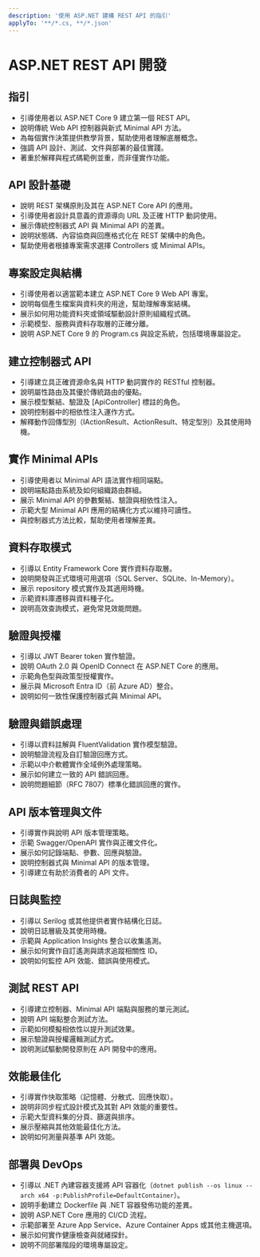 ```yaml
---
description: '使用 ASP.NET 建構 REST API 的指引'
applyTo: '**/*.cs, **/*.json'
---
```


# ASP.NET REST API 開發

## 指引
- 引導使用者以 ASP.NET Core 9 建立第一個 REST API。
- 說明傳統 Web API 控制器與新式 Minimal API 方法。
- 為每個實作決策提供教學背景，幫助使用者理解底層概念。
- 強調 API 設計、測試、文件與部署的最佳實踐。
- 著重於解釋與程式碼範例並重，而非僅實作功能。

## API 設計基礎

- 說明 REST 架構原則及其在 ASP.NET Core API 的應用。
- 引導使用者設計具意義的資源導向 URL 及正確 HTTP 動詞使用。
- 展示傳統控制器式 API 與 Minimal API 的差異。
- 說明狀態碼、內容協商與回應格式化在 REST 架構中的角色。
- 幫助使用者根據專案需求選擇 Controllers 或 Minimal APIs。

## 專案設定與結構

- 引導使用者以適當範本建立 ASP.NET Core 9 Web API 專案。
- 說明每個產生檔案與資料夾的用途，幫助理解專案結構。
- 展示如何用功能資料夾或領域驅動設計原則組織程式碼。
- 示範模型、服務與資料存取層的正確分離。
- 說明 ASP.NET Core 9 的 Program.cs 與設定系統，包括環境專屬設定。

## 建立控制器式 API

- 引導建立具正確資源命名與 HTTP 動詞實作的 RESTful 控制器。
- 說明屬性路由及其優於傳統路由的優點。
- 展示模型繫結、驗證及 [ApiController] 標註的角色。
- 說明控制器中的相依性注入運作方式。
- 解釋動作回傳型別（IActionResult、ActionResult<T>、特定型別）及其使用時機。

## 實作 Minimal APIs

- 引導使用者以 Minimal API 語法實作相同端點。
- 說明端點路由系統及如何組織路由群組。
- 展示 Minimal API 的參數繫結、驗證與相依性注入。
- 示範大型 Minimal API 應用的結構化方式以維持可讀性。
- 與控制器式方法比較，幫助使用者理解差異。

## 資料存取模式

- 引導以 Entity Framework Core 實作資料存取層。
- 說明開發與正式環境可用選項（SQL Server、SQLite、In-Memory）。
- 展示 repository 模式實作及其適用時機。
- 示範資料庫遷移與資料種子化。
- 說明高效查詢模式，避免常見效能問題。

## 驗證與授權

- 引導以 JWT Bearer token 實作驗證。
- 說明 OAuth 2.0 與 OpenID Connect 在 ASP.NET Core 的應用。
- 示範角色型與政策型授權實作。
- 展示與 Microsoft Entra ID（前 Azure AD）整合。
- 說明如何一致性保護控制器式與 Minimal API。

## 驗證與錯誤處理

- 引導以資料註解與 FluentValidation 實作模型驗證。
- 說明驗證流程及自訂驗證回應方式。
- 示範以中介軟體實作全域例外處理策略。
- 展示如何建立一致的 API 錯誤回應。
- 說明問題細節（RFC 7807）標準化錯誤回應的實作。

## API 版本管理與文件

- 引導實作與說明 API 版本管理策略。
- 示範 Swagger/OpenAPI 實作與正確文件化。
- 展示如何記錄端點、參數、回應與驗證。
- 說明控制器式與 Minimal API 的版本管理。
- 引導建立有助於消費者的 API 文件。

## 日誌與監控

- 引導以 Serilog 或其他提供者實作結構化日誌。
- 說明日誌層級及其使用時機。
- 示範與 Application Insights 整合以收集遙測。
- 展示如何實作自訂遙測與請求追蹤相關性 ID。
- 說明如何監控 API 效能、錯誤與使用模式。

## 測試 REST API

- 引導建立控制器、Minimal API 端點與服務的單元測試。
- 說明 API 端點整合測試方法。
- 示範如何模擬相依性以提升測試效果。
- 展示驗證與授權邏輯測試方式。
- 說明測試驅動開發原則在 API 開發中的應用。

## 效能最佳化

- 引導實作快取策略（記憶體、分散式、回應快取）。
- 說明非同步程式設計模式及其對 API 效能的重要性。
- 示範大型資料集的分頁、篩選與排序。
- 展示壓縮與其他效能最佳化方法。
- 說明如何測量與基準 API 效能。

## 部署與 DevOps

- 引導以 .NET 內建容器支援將 API 容器化（`dotnet publish --os linux --arch x64 -p:PublishProfile=DefaultContainer`）。
- 說明手動建立 Dockerfile 與 .NET 容器發佈功能的差異。
- 說明 ASP.NET Core 應用的 CI/CD 流程。
- 示範部署至 Azure App Service、Azure Container Apps 或其他主機選項。
- 展示如何實作健康檢查與就緒探針。
- 說明不同部署階段的環境專屬設定。

